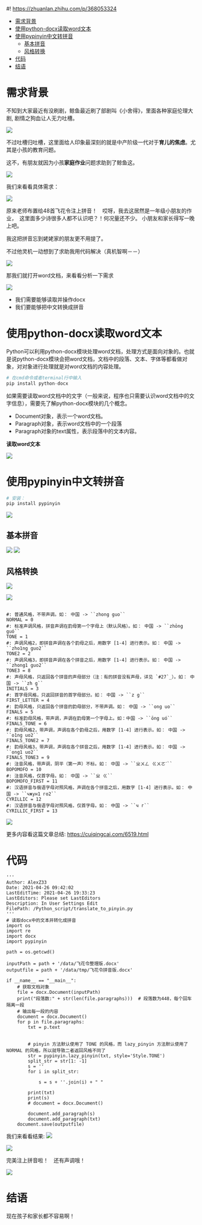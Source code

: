 #! https://zhuanlan.zhihu.com/p/368053324
<!--
 * @Author: your name
 * @Date: 2021-04-26 10:32:29
 * @LastEditTime: 2021-04-26 19:42:31
 * @LastEditors: Please set LastEditors
 * @Description: In User Settings Edit
 * @FilePath: /Python_script/docs/Python读取word文本并将中文翻译成拼音.md
-->

<!-- TOC -->
* [需求背景](#)
* [使用python-docx读取word文本](#python-docxword)
* [使用pypinyin中文转拼音](#pypinyin)
  * [基本拼音](#)
  * [风格转换](#)
* [代码](#)
* [结语](#)
<!-- TOC -->

# 需求背景
不知到大家最近有没刷剧，鲸鱼最近刷了部剧叫《小舍得》，里面各种家庭伦理大剧, 剧情之狗血让人无力吐槽。

![](../img/noli.png)

不过吐槽归吐槽，这里面给人印象最深刻的就是中产阶级一代对于<b>育儿的焦虑</b>。尤其是小孩的教育问题。


这不，有朋友就因为小孩<b>家庭作业</b>问题求助到了鲸鱼这。

![](../img/homework.png)

我们来看看具体需求：

![](../img/addpinyin.jpeg)

原来老师布置给48首飞花令注上拼音！　哎呀，我去这居然是一年级小朋友的作业，　这里面多少诗很多人都不认识吧？！何况量还不少。
小朋友和家长得写一晚上吧。

我这把拼音忘到姥姥家的朋友更不用提了。

不过他灵机一动想到了求助我用代码解决（真机智啊－－）

![](../img/jizhi.png)

那我们就打开word文档，来看看分析一下需求

![](./img/../../img/feihualin.png)

- 我们需要能够读取并操作docx
- 我们要能够把中文转换成拼音

# 使用python-docx读取word文本
Python可以利用python-docx模块处理word文档，处理方式是面向对象的。也就是说python-docx模块会把word文档，文档中的段落、文本、字体等都看做对象，对对象进行处理就是对word文档的内容处理。
```python
# 在cmd命令或者terminal行中输入
pip install python-docx 
```
如果需要读取word文档中的文字（一般来说，程序也只需要认识word文档中的文字信息），需要先了解python-docx模块的几个概念。

- Document对象，表示一个word文档。
- Paragraph对象，表示word文档中的一个段落
- Paragraph对象的text属性，表示段落中的文本内容。

<b>读取word文本</b>

![](../img/print_paragraph.png)


# 使用pypinyin中文转拼音

```python
# 安装：
pip install pypinyin
```
![](../img/install_pypinyin.png)

## 基本拼音
![](../img/basic_pinyin.png)
![](../img/install_2.png)

## 风格转换
![](../img/style1.png)

![](../img/style2.png)

```

#: 普通风格，不带声调。如： 中国 -> ``zhong guo``
NORMAL = 0
#: 标准声调风格，拼音声调在韵母第一个字母上（默认风格）。如： 中国 -> ``zhōng guó``
TONE = 1
#: 声调风格2，即拼音声调在各个韵母之后，用数字 [1-4] 进行表示。如： 中国 -> ``zho1ng guo2``
TONE2 = 2
#: 声调风格3，即拼音声调在各个拼音之后，用数字 [1-4] 进行表示。如： 中国 -> ``zhong1 guo2``
TONE3 = 8
#: 声母风格，只返回各个拼音的声母部分（注：有的拼音没有声母，详见 `#27`_）。如： 中国 -> ``zh g``
INITIALS = 3
#: 首字母风格，只返回拼音的首字母部分。如： 中国 -> ``z g``
FIRST_LETTER = 4
#: 韵母风格，只返回各个拼音的韵母部分，不带声调。如： 中国 -> ``ong uo``
FINALS = 5
#: 标准韵母风格，带声调，声调在韵母第一个字母上。如：中国 -> ``ōng uó``
FINALS_TONE = 6
#: 韵母风格2，带声调，声调在各个韵母之后，用数字 [1-4] 进行表示。如： 中国 -> ``o1ng uo2``
FINALS_TONE2 = 7
#: 韵母风格3，带声调，声调在各个拼音之后，用数字 [1-4] 进行表示。如： 中国 -> ``ong1 uo2``
FINALS_TONE3 = 9
#: 注音风格，带声调，阴平（第一声）不标。如： 中国 -> ``ㄓㄨㄥ ㄍㄨㄛˊ``
BOPOMOFO = 10
#: 注音风格，仅首字母。如： 中国 -> ``ㄓ ㄍ``
BOPOMOFO_FIRST = 11
#: 汉语拼音与俄语字母对照风格，声调在各个拼音之后，用数字 [1-4] 进行表示。如： 中国 -> ``чжун1 го2``
CYRILLIC = 12
#: 汉语拼音与俄语字母对照风格，仅首字母。如： 中国 -> ``ч г``
CYRILLIC_FIRST = 13
```
![](../img/style3.png)

更多内容看这篇文章总结: https://cuiqingcai.com/6519.html

# 代码

```
'''
Author: AlexZ33
Date: 2021-04-26 09:42:02
LastEditTime: 2021-04-26 19:33:23
LastEditors: Please set LastEditors
Description: In User Settings Edit
FilePath: /Python_script/translate_to_pinyin.py
'''
# 读取docx中的文本并转化成拼音
import os
import re
import docx
import pypinyin

path = os.getcwd()

inputPath = path + '/data/飞花令整理版.docx'
outputfile = path + '/data/tmp/飞花令拼音版.docx'

if __name__ == "__main__":
    # 获取文档对象
    file = docx.Document(inputPath)
    print("段落数:" + str(len(file.paragraphs)))  # 段落数为448，每个回车隔离一段
    # 输出每一段的内容
    document = docx.Document()
    for p in file.paragraphs:
        txt = p.text


        # pinyin 方法默认使用了 TONE 的风格，而 lazy_pinyin 方法默认使用了 NORMAL 的风格，所以就导致二者返回风格不同了
        str = pypinyin.lazy_pinyin(txt, style='Style.TONE')
        split_str = str[1: -1]
        s = ''
        for i in split_str:

            s = s + ''.join(i) + " "

        print(txt)
        print(s)
        # document = docx.Document()

        document.add_paragraph(s)
        document.add_paragraph(txt)
    document.save(outputfile)

```
我们来看看结果:
![](../img/jieguo2.png)

![](../img/niubi.png)

完美注上拼音啦！　还有声调哦！

![](../img/xxxx.gif)

# 结语

现在孩子和家长都不容易啊！


